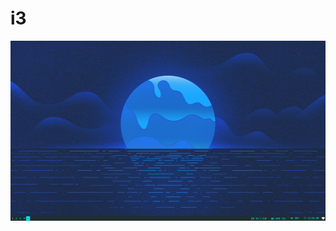 # i3

<img src="i3.clean.png" alt="Clean i3wm without any windows open" width="512" height="288">



